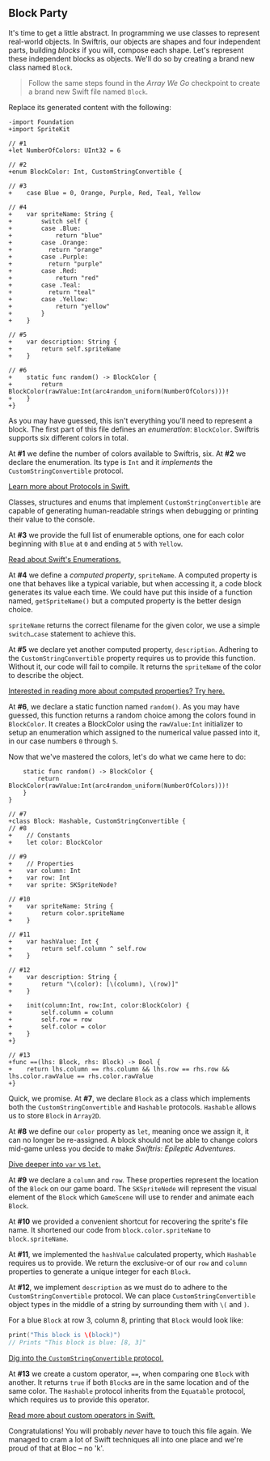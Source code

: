 ## Block Party

It's time to get a little abstract. In programming we use classes to represent real-world objects. In Swiftris, our objects are shapes and four independent parts, building *blocks* if you will, compose each shape. Let's represent these independent blocks as objects. We'll do so by creating a brand new class named `Block`.

> Follow the same steps found in the *Array We Go* checkpoint to create a brand new Swift file named `Block`.

Replace its generated content with the following:

```swift(Block.swift)
-import Foundation
+import SpriteKit

// #1
+let NumberOfColors: UInt32 = 6

// #2
+enum BlockColor: Int, CustomStringConvertible {

// #3  
+    case Blue = 0, Orange, Purple, Red, Teal, Yellow

// #4
+    var spriteName: String {
+        switch self {
+        case .Blue:
+            return "blue"
+        case .Orange:
+          return "orange"
+        case .Purple:
+          return "purple"
+        case .Red:
+            return "red"
+        case .Teal:
+          return "teal"
+        case .Yellow:
+            return "yellow"
+        }
+    }

// #5
+    var description: String {
+        return self.spriteName
+    }

// #6
+    static func random() -> BlockColor {
+        return BlockColor(rawValue:Int(arc4random_uniform(NumberOfColors)))!
+    }
+}
```

As you may have guessed, this isn't everything you'll need to represent a block. The first part of this file defines an *enumeration*: `BlockColor`. Swiftris supports six different colors in total.

At **#1** we define the number of colors available to Swiftris, six. At **#2** we declare the enumeration. Its type is `Int` and it *implements* the `CustomStringConvertible` protocol.

[Learn more about Protocols in Swift.](https://developer.apple.com/library/prerelease/ios/documentation/Swift/Conceptual/Swift_Programming_Language/Protocols.html)

Classes, structures and enums that implement `CustomStringConvertible` are capable of generating human-readable strings when debugging or printing their value to the console.

At **#3** we provide the full list of enumerable options, one for each color beginning with `Blue` at `0` and ending at `5` with `Yellow`.

[Read about Swift's Enumerations.](https://developer.apple.com/library/prerelease/ios/documentation/Swift/Conceptual/Swift_Programming_Language/Enumerations.html)

At **#4** we define a *computed property*, `spriteName`. A computed property is one that behaves like a typical variable, but when accessing it, a code block generates its value each time. We could have put this inside of a function named, `getSpriteName()` but a computed property is the better design choice.

`spriteName` returns the correct filename for the given color, we use a simple `switch…case` statement to achieve this.

At **#5** we declare yet another computed property, `description`. Adhering to the `CustomStringConvertible` property requires us to provide this function. Without it, our code will fail to compile. It returns the `spriteName` of the color to describe the object.

[Interested in reading more about computed properties? Try here.](https://developer.apple.com/library/prerelease/ios/documentation/Swift/Conceptual/Swift_Programming_Language/Properties.html)

At **#6**, we declare a static function named `random()`. As you may have guessed, this function returns a random choice among the colors found in `BlockColor`. It creates a BlockColor using the `rawValue:Int` initializer to setup an enumeration which assigned to the numerical value passed into it, in our case numbers `0` through `5`.

Now that we've mastered the colors, let's do what we came here to do:

```swift(Block.swift)
    static func random() -> BlockColor {
        return BlockColor(rawValue:Int(arc4random_uniform(NumberOfColors)))!
    }
}

// #7
+class Block: Hashable, CustomStringConvertible {
// #8
+    // Constants
+    let color: BlockColor

// #9
+    // Properties
+    var column: Int
+    var row: Int
+    var sprite: SKSpriteNode?

// #10
+    var spriteName: String {
+        return color.spriteName
+    }

// #11
+    var hashValue: Int {
+        return self.column ^ self.row
+    }

// #12
+    var description: String {
+        return "\(color): [\(column), \(row)]"
+    }

+    init(column:Int, row:Int, color:BlockColor) {
+        self.column = column
+        self.row = row
+        self.color = color
+    }
+}

// #13
+func ==(lhs: Block, rhs: Block) -> Bool {
+    return lhs.column == rhs.column && lhs.row == rhs.row && lhs.color.rawValue == rhs.color.rawValue
+}
```

Quick, we promise. At **#7**, we declare `Block` as a class which implements both the `CustomStringConvertible` and `Hashable` protocols. `Hashable` allows us to store `Block` in `Array2D`.

At **#8** we define our `color` property as `let`, meaning once we assign it, it can no longer be re-assigned. A block should not be able to change colors mid-game unless you decide to make *Swiftris: Epileptic Adventures*.

[Dive deeper into `var` vs `let`.](https://developer.apple.com/library/prerelease/ios/documentation/Swift/Conceptual/Swift_Programming_Language/TheBasics.html#//apple_ref/doc/uid/TP40014097-CH5-ID310)

At **#9** we declare a `column` and `row`. These properties represent the location of the `Block` on our game board. The `SKSpriteNode` will represent the visual element of the `Block` which `GameScene` will use to render and animate each `Block`.

At **#10** we provided a convenient shortcut for recovering the sprite's file name. It shortened our code from `block.color.spriteName` to `block.spriteName`.

At **#11**, we implemented the `hashValue` calculated property, which `Hashable` requires us to provide. We return the exclusive-or of our `row` and `column` properties to generate a unique integer for each `Block`.

At **#12**, we implement `description` as we must do to adhere to the `CustomStringConvertible` protocol. We can place `CustomStringConvertible` object types in the middle of a string by surrounding them with `\(` and `)`.

For a blue `Block` at row 3, column 8, printing that `Block` would look like:
```swift
print("This block is \(block)")
// Prints "This block is blue: [8, 3]"
```

[Dig into the `CustomStringConvertible` protocol.](https://developer.apple.com/library/prerelease/ios/documentation/Swift/Reference/Swift_CustomStringConvertible_Protocol/)

At **#13** we create a custom operator, `==`, when comparing one `Block` with another. It returns `true` if both `Block`s are in the same location and of the same color. The `Hashable` protocol inherits from the `Equatable` protocol, which requires us to provide this operator.

[Read more about custom operators in Swift.](https://developer.apple.com/library/prerelease/ios/documentation/Swift/Conceptual/Swift_Programming_Language/AdvancedOperators.html)

Congratulations! You will probably *never* have to touch this file again. We managed to cram a lot of Swift techniques all into one place and we're proud of that at Bloc – no 'k'.

